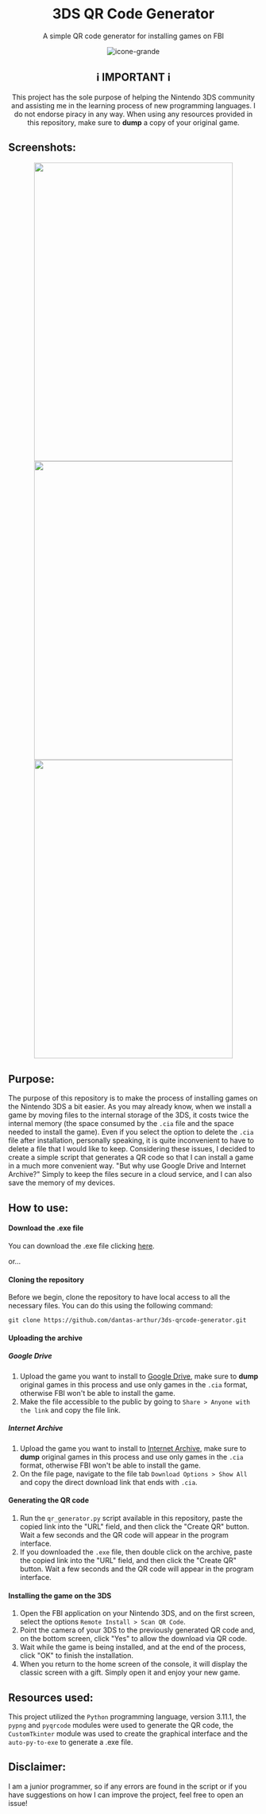 <h1 align='center'>3DS QR Code Generator</h1>
<p align='center'>A simple QR code generator for installing games on FBI</p>

<div align="center">
  <img src="./assets/icone-grande.png" alt="icone-grande">
</div>

<h2 align="center">ℹ️ IMPORTANT ℹ️</h2>

<p align="center">
  This project has the sole purpose of helping the Nintendo 3DS community and assisting me in the learning process of new programming languages. I do not endorse piracy in any way. When using any resources provided in this repository, make sure to <strong>dump</strong> a copy of your original game.
</p>

## Screenshots:
<div align="center"><img src="./screenshots/Screenshot_1.png" width="400px" height="600px"> <img src="./screenshots/Screenshot_2.png" width="400px" height="600px"></div>
<div align="center"><img src="./screenshots/Screenshot_3.png" width="400px" height="600px"></div>

## Purpose:

The purpose of this repository is to make the process of installing games on the Nintendo 3DS a bit easier. As you may already know, when we install a game by moving files to the internal storage of the 3DS, it costs twice the internal memory (the space consumed by the ```.cia``` file and the space needed to install the game). Even if you select the option to delete the ```.cia``` file after installation, personally speaking, it is quite inconvenient to have to delete a file that I would like to keep. Considering these issues, I decided to create a simple script that generates a QR code so that I can install a game in a much more convenient way. "But why use Google Drive and Internet Archive?" Simply to keep the files secure in a cloud service, and I can also save the memory of my devices.

## How to use:

#### Download the .exe file
You can download the .exe file clicking [here](https://github.com/LonelyALpHaz/3ds-qrcode-generator/releases).

or...

#### Cloning the repository
Before we begin, clone the repository to have local access to all the necessary files. You can do this using the following command:

```
git clone https://github.com/dantas-arthur/3ds-qrcode-generator.git
```

#### Uploading the archive
##### Google Drive
1. Upload the game you want to install to [Google Drive](https://www.google.com/intl/pt-br/drive/about.html), make sure to **dump** original games in this process and use only games in the ```.cia``` format, otherwise FBI won't be able to install the game.
2. Make the file accessible to the public by going to ```Share > Anyone with the link``` and copy the file link.

##### Internet Archive
1. Upload the game you want to install to [Internet Archive](https://archive.org/), make sure to **dump** original games in this process and use only games in the ```.cia``` format, otherwise FBI won't be able to install the game.
2. On the file page, navigate to the file tab ```Download Options > Show All``` and copy the direct download link that ends with ```.cia```.

#### Generating the QR code
1. Run the ```qr_generator.py``` script available in this repository, paste the copied link into the "URL" field, and then click the "Create QR" button. Wait a few seconds and the QR code will appear in the program interface.
2. If you downloaded the ```.exe``` file, then double click on the archive, paste the copied link into the "URL" field, and then click the "Create QR" button. Wait a few seconds and the QR code will appear in the program interface.

#### Installing the game on the 3DS
1. Open the FBI application on your Nintendo 3DS, and on the first screen, select the options ```Remote Install > Scan QR Code```.
2. Point the camera of your 3DS to the previously generated QR code and, on the bottom screen, click "Yes" to allow the download via QR code.
3. Wait while the game is being installed, and at the end of the process, click "OK" to finish the installation.
4. When you return to the home screen of the console, it will display the classic screen with a gift. Simply open it and enjoy your new game.

## Resources used:

This project utilized the ```Python``` programming language, version 3.11.1, the ```pypng``` and ```pyqrcode``` modules were used to generate the QR code, the ```CustomTkinter``` module was used to create the graphical interface and the ```auto-py-to-exe``` to generate a .exe file.

## Disclaimer:

I am a junior programmer, so if any errors are found in the script or if you have suggestions on how I can improve the project, feel free to open an issue!

